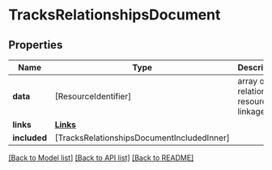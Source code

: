 # TracksRelationshipsDocument

## Properties
Name | Type | Description | Notes
------------ | ------------- | ------------- | -------------
**data** | [ResourceIdentifier] | array of relationship resource linkages | [optional] 
**links** | [**Links**](Links.md) |  | [optional] 
**included** | [TracksRelationshipsDocumentIncludedInner] |  | [optional] 

[[Back to Model list]](../README.md#documentation-for-models) [[Back to API list]](../README.md#documentation-for-api-endpoints) [[Back to README]](../README.md)


